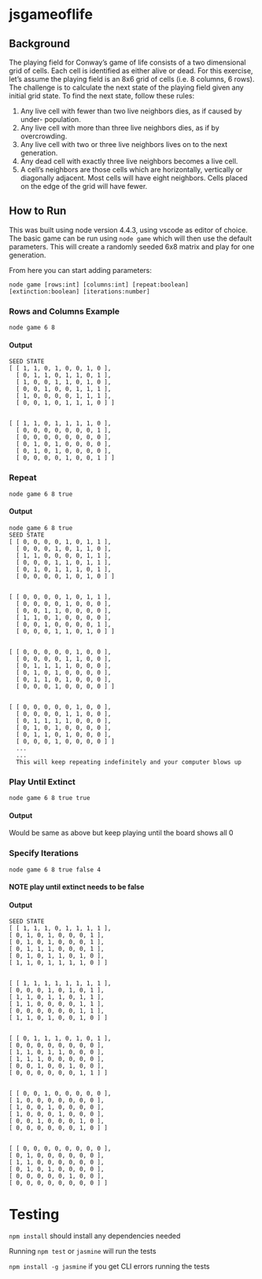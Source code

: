 # jsgameoflife

## Background
The playing field for Conway’s game of life consists of a two dimensional grid of cells. Each cell is identified as either alive or dead. For this exercise, let’s assume the playing field is an 8x6 grid of cells (i.e. 8 columns, 6 rows).
The challenge is to calculate the next state of the playing field given any initial grid state. To find the next state, follow these rules:
1. Any live cell with fewer than two live neighbors dies, as if caused by under- population.
2. Any live cell with more than three live neighbors dies, as if by overcrowding.
3. Any live cell with two or three live neighbors lives on to the next generation.
4. Any dead cell with exactly three live neighbors becomes a live cell.
5. A cell’s neighbors are those cells which are horizontally, vertically or
diagonally adjacent. Most cells will have eight neighbors. Cells placed on the edge of the grid will have fewer.

## How to Run
This was built using node version 4.4.3, using vscode as editor of choice. 
The basic game can be run using `node game` which will then use the default parameters. This will create a randomly seeded 6x8 matrix and play for one generation.

From here you can start adding parameters:

`node game [rows:int] [columns:int] [repeat:boolean] [extinction:boolean] [iterations:number]` 

### Rows and Columns Example

`node game 6 8`

#### Output
```
SEED STATE
[ [ 1, 1, 0, 1, 0, 0, 1, 0 ],
  [ 0, 1, 1, 0, 1, 1, 0, 1 ],
  [ 1, 0, 0, 1, 1, 0, 1, 0 ],
  [ 0, 0, 1, 0, 0, 1, 1, 1 ],
  [ 1, 0, 0, 0, 0, 1, 1, 1 ],
  [ 0, 0, 1, 0, 1, 1, 1, 0 ] ]


[ [ 1, 1, 0, 1, 1, 1, 1, 0 ],
  [ 0, 0, 0, 0, 0, 0, 0, 1 ],
  [ 0, 0, 0, 0, 0, 0, 0, 0 ],
  [ 0, 1, 0, 1, 0, 0, 0, 0 ],
  [ 0, 1, 0, 1, 0, 0, 0, 0 ],
  [ 0, 0, 0, 0, 1, 0, 0, 1 ] ]
  ```
  
### Repeat
  
`node game 6 8 true`

#### Output
```
node game 6 8 true
SEED STATE
[ [ 0, 0, 0, 0, 1, 0, 1, 1 ],
  [ 0, 0, 0, 1, 0, 1, 1, 0 ],
  [ 1, 1, 0, 0, 0, 0, 1, 1 ],
  [ 0, 0, 0, 1, 1, 0, 1, 1 ],
  [ 0, 1, 0, 1, 1, 1, 0, 1 ],
  [ 0, 0, 0, 0, 1, 0, 1, 0 ] ]


[ [ 0, 0, 0, 0, 1, 0, 1, 1 ],
  [ 0, 0, 0, 0, 1, 0, 0, 0 ],
  [ 0, 0, 1, 1, 0, 0, 0, 0 ],
  [ 1, 1, 0, 1, 0, 0, 0, 0 ],
  [ 0, 0, 1, 0, 0, 0, 0, 1 ],
  [ 0, 0, 0, 1, 1, 0, 1, 0 ] ]


[ [ 0, 0, 0, 0, 0, 1, 0, 0 ],
  [ 0, 0, 0, 0, 1, 1, 0, 0 ],
  [ 0, 1, 1, 1, 1, 0, 0, 0 ],
  [ 0, 1, 0, 1, 0, 0, 0, 0 ],
  [ 0, 1, 1, 0, 1, 0, 0, 0 ],
  [ 0, 0, 0, 1, 0, 0, 0, 0 ] ]


[ [ 0, 0, 0, 0, 0, 1, 0, 0 ],
  [ 0, 0, 0, 0, 1, 1, 0, 0 ],
  [ 0, 1, 1, 1, 1, 0, 0, 0 ],
  [ 0, 1, 0, 1, 0, 0, 0, 0 ],
  [ 0, 1, 1, 0, 1, 0, 0, 0 ],
  [ 0, 0, 0, 1, 0, 0, 0, 0 ] ]
  ...
  ...
  This will keep repeating indefinitely and your computer blows up
  ```
  
  ### Play Until Extinct
  `node game 6 8 true true`
  
  #### Output 
  Would be same as above but keep playing until the board shows all 0
  
  ### Specify Iterations
  `node game 6 8 true false 4`
  
  #### NOTE play until extinct needs to be false
  
  #### Output
  ```
  SEED STATE
[ [ 1, 1, 1, 0, 1, 1, 1, 1 ],
  [ 0, 1, 0, 1, 0, 0, 0, 1 ],
  [ 0, 1, 0, 1, 0, 0, 0, 1 ],
  [ 0, 1, 1, 1, 0, 0, 0, 1 ],
  [ 0, 1, 0, 1, 1, 0, 1, 0 ],
  [ 1, 1, 0, 1, 1, 1, 1, 0 ] ]


[ [ 1, 1, 1, 1, 1, 1, 1, 1 ],
  [ 0, 0, 0, 1, 0, 1, 0, 1 ],
  [ 1, 1, 0, 1, 1, 0, 1, 1 ],
  [ 1, 1, 0, 0, 0, 0, 1, 1 ],
  [ 0, 0, 0, 0, 0, 0, 1, 1 ],
  [ 1, 1, 0, 1, 0, 0, 1, 0 ] ]


[ [ 0, 1, 1, 1, 0, 1, 0, 1 ],
  [ 0, 0, 0, 0, 0, 0, 0, 0 ],
  [ 1, 1, 0, 1, 1, 0, 0, 0 ],
  [ 1, 1, 1, 0, 0, 0, 0, 0 ],
  [ 0, 0, 1, 0, 0, 1, 0, 0 ],
  [ 0, 0, 0, 0, 0, 0, 1, 1 ] ]


[ [ 0, 0, 1, 0, 0, 0, 0, 0 ],
  [ 1, 0, 0, 0, 0, 0, 0, 0 ],
  [ 1, 0, 0, 1, 0, 0, 0, 0 ],
  [ 1, 0, 0, 0, 1, 0, 0, 0 ],
  [ 0, 0, 1, 0, 0, 0, 1, 0 ],
  [ 0, 0, 0, 0, 0, 0, 1, 0 ] ]


[ [ 0, 0, 0, 0, 0, 0, 0, 0 ],
  [ 0, 1, 0, 0, 0, 0, 0, 0 ],
  [ 1, 1, 0, 0, 0, 0, 0, 0 ],
  [ 0, 1, 0, 1, 0, 0, 0, 0 ],
  [ 0, 0, 0, 0, 0, 1, 0, 0 ],
  [ 0, 0, 0, 0, 0, 0, 0, 0 ] ]
  ```

# Testing
`npm install` should install any dependencies needed

Running `npm test` or `jasmine` will run the tests

`npm install -g jasmine`  if you get CLI errors running the tests
